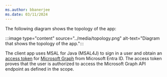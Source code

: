 ```yaml
---
ms.author: bbanerjee
ms.date: 03/11/2024
---
```


The following diagram shows the topology of the app:

:::image type="content" source="../media/topology.png" alt-text="Diagram that shows the topology of the app.":::

The client app uses MSAL for Java (MSAL4J) to sign in a user and obtain an [access token](/entra/identity-platform/access-tokens) for [Microsoft Graph](/graph/overview) from Microsoft Entra ID. The access token proves that the user is authorized to access the Microsoft Graph API endpoint as defined in the scope.
